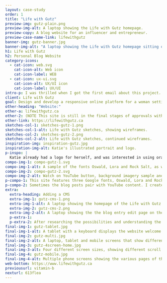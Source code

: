 ```yaml
---
layout: case-study
order: 1
title: "Life with Gutz"
preview-img: gutz-plain.png
preview-img-alt: A laptop showing the Life with Gutz homepage.
preview-copy: A blog website for an influencer and entrepreneur.
preview-case-name-link: lifewithgutz
banner-img: gutz-banner.jpg
banner-img-alt: "A laptop showing the Life with Gutz homepage sitting on a table next to a small stack of books and plant."
h1: Life with Gutz
h2: Personal Blog Website
category-icons:
  - cat-icon: web.svg
    cat-icon-alt: Web icon
    cat-icon-label: WEB
  - cat-icon: ux-ui.svg
    cat-icon-alt: UX/UI icon
    cat-icon-label: UX/UI
intro-p: I was thrilled when I got the first email about this project. The client, Katie, approached me in need of a site to accompany the launch of her online presence and YouTube channel. She needed a site that would function as a blog and collect email subscribers, with the potential to grow along with her community.
client: Life with Gutz
goal: Design and develop a responsive online platform for a woman setting up a blog for her personal brand, using Netlify as a CMS.
other-heading: "Website:"
other-a: lifewithgutz.ca
other-2: (NOTE This site is still in the final stages of approvals with the client, so her website is currently composed of placeholder content.)
other-link: https://lifewithgutz.ca
sketches-col-1: sketches-gutz-1.png
sketches-col-1-alt: Life with Gutz sketches, showing wireframes.
sketches-col-2: sketches-gutz-2.png
sketches-col-2-alt: Life with Gutz sketches, continued wireframes.
inspiration-img: inspiration-gutz.jpg
inspiration-img-alt: Katie's illustrated portrait and logo.
p-inspo: |
  Katie already had a logo for herself, and was interested in using orange and purple, to match a portrait of herself she also already had. As I considered the sort of content she is putting out, which involves fire and flow and telling stories, I started to imagine the flowing purple shapes that are now a key visual element of the site. I wanted her site to feel polished, but also represent her content and personality.
compo-img-1: compo-gutz-1.svg
compo-img-1-alt: A sample of the fonts Oswald, Lora and Rock Salt, as well as three hexcode swatches, 523c65, ede6f4, and ffefe4.
compo-img-2: compo-gutz-2.svg
compo-img-2-alt: Watch on YouTube button, background imagery sample and social icons.
p-compo-1: This site features three Google fonts, Oswald, Lora and Rock Salt. I included a handwritten choice for Katie, so her content would feel more personalized to her readers. For blog content in particular, this felt like a clear choice.
p-compo-2: Sometimes the blog posts pair with YouTube content. I created a button which will only appear on posts if there is a video to link to. The social nav on the right side disappears whenever the social icons in the footer are visible, for quick access to all of Katie's content.
extra:
  extra-heading: Adding a CMS
  extra-img-1: gutz-cms-1.png
  extra-img-1-alt: A laptop showing the homepage of the Life with Gutz CMS.
  extra-img-2: gutz-cms-2.png
  extra-img-2-alt: A laptop showing the the blog entry edit page on the Life with Gutz CMS.
  p-extra-1:
  p-extra-2: After researching the possibilities and understanding the client needs, I knew the best option was a site that I code entirely. I would be able to design with full control of the visual outcome, and set her up with a Content Management System through Netlify. This way she could easily add more content within what I would build. Having such freedom, and having my first client for a job of this scale, was very exciting.
final-img-1: gutz-tablet.jpg
final-img-1-alt: A tablet with a keyboard displays the website welcome banner horizontally.
final-img-2: gutz-multi.jpg
final-img-2-alt: A laptop, tablet and mobile screens that show different pages of the website.
final-img-3: gutz-4screen-home.jpg
final-img-3-alt: Four different screen sizes, showing different scroll heights of the Life with Gutz homepage.
final-img-4: gutz-mobile.jpg
final-img-4-alt: Multiple phone screens showing the various pages of the Life with Gutz website.
web-bottom: https://www.lifewithgutz.ca
previousurl: vitamin-b
nexturl: 613flea
---
```


